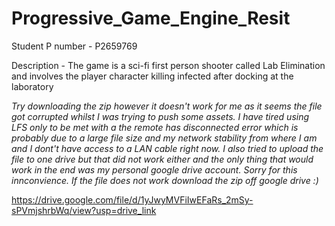# Progressive_Game_Engine_Resit

Student P number - P2659769

Description - The game is a sci-fi first person shooter called Lab Elimination and involves the player character killing infected after docking at the laboratory

*Try downloading the zip however it doesn't work for me as it seems the file got corrupted whilst I was trying to push some assets. I  have tired using LFS only to be met with a the remote has disconnected error which is probably due to a large file size and my network stability from where I am and I dont't have access to a LAN cable right now. I also tried to upload the file to one drive but that did not work either and the only thing that would work in the end was my personal google drive account. Sorry for this innconvience. If the file does not work download the zip off google drive :)*

https://drive.google.com/file/d/1yJwyMVFiIwEFaRs_2mSy-sPVmjshrbWq/view?usp=drive_link

